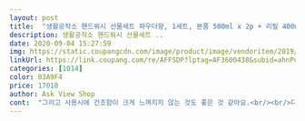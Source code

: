 ```yaml
---
layout: post 
title:  "생활공작소 핸드워시 선물세트 파우더향, 1세트, 본품 500ml x 2p + 리필 400ml x 2p" 
description: 생활공작소 핸드워시 선물세트 ..
date: 2020-09-04 15:27:59 
img: https://static.coupangcdn.com/image/product/image/vendoritem/2019/09/02/5155961311/5cb90e04-6aa4-4efd-bf89-8ff521e6af48.jpg 
linkUrl: https://link.coupang.com/re/AFFSDP?lptag=AF3600438&subid=ahnPublicAsk&pageKey=270045758&itemId=847960417&vendorItemId=5155961311&traceid=V0-113-ce7babc1c35a5566 
categories: [1014] 
color: 03A9F4 
price: 17010 
author: Ask View Shop 
cont:  "그리고 사용시에 건조함이 크게 느껴지지 않는 것도 좋은 것 같아요.<br/><br/>디자인도 깔끔하고 향도 좋네요.<br/> 리필까지 있어서 오래 사용할 것 같아요.<br/><br/>리필까지 있어서 한동안 걱정없이 사용할 수 있겠네요.<br/><br/>제품용기도 깔끔하고 세련되서 싱크나 세면대에 올려두고 사용하는데 예뻐요<br/>파우더리한 향이 너무 좋아요.<br/> 낱개 제품이 품절이고 세트 제품이 있어서 샀는데 잘 산 거 같습니다.<br/><br/>향기도 좋고 순해서 손에 유분을 덜 빼았기는것같아요<br/>" 
---
```

